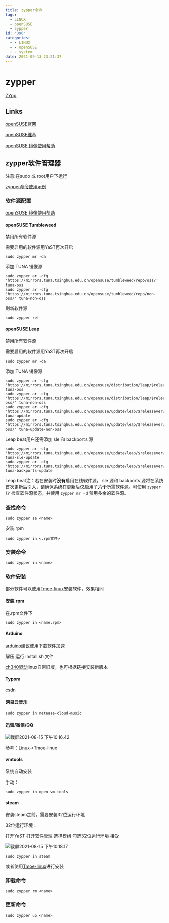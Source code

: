 ```yaml
---
title: zypper命令
tags:
  - LINUX
  - openSUSE
  - zypper
id: '390'
categories:
  - - LINUX
  - - openSUSE
  - - system
date: 2021-09-13 23:21:37
---
```


# zypper

[ZYpp](https://baike.baidu.com/item/ZYpp/13025395)

## Links

[openSUSE官网](https://www.opensuse.org)

[openSUSE维基](https://zh.opensuse.org/首页)

[openSUSE 镜像使用帮助](https://mirrors.tuna.tsinghua.edu.cn/help/opensuse/)

## zypper软件管理器

注意:在sudo 或 root用户下运行

[zypper命令使用示例](https://blog.csdn.net/linuxnews/article/details/51003580)

### 软件源配置

[openSUSE 镜像使用帮助](https://mirrors.tuna.tsinghua.edu.cn/help/opensuse/)

#### openSUSE Tumbleweed

禁用所有软件源

需要启用的软件源用YaST再次开启

```
sudo zypper mr -da
```

添加 TUNA 镜像源

```
sudo zypper ar -cfg 'https://mirrors.tuna.tsinghua.edu.cn/opensuse/tumbleweed/repo/oss/' tuna-oss
sudo zypper ar -cfg 'https://mirrors.tuna.tsinghua.edu.cn/opensuse/tumbleweed/repo/non-oss/' tuna-non-oss
```

刷新软件源

```
sudo zypper ref
```

#### openSUSE Leap

禁用所有软件源

需要启用的软件源用YaST再次开启

```
sudo zypper mr -da
```

添加 TUNA 镜像源

```
sudo zypper ar -cfg 'https://mirrors.tuna.tsinghua.edu.cn/opensuse/distribution/leap/$releasever/repo/oss/' tuna-oss
sudo zypper ar -cfg 'https://mirrors.tuna.tsinghua.edu.cn/opensuse/distribution/leap/$releasever/repo/non-oss/' tuna-non-oss
sudo zypper ar -cfg 'https://mirrors.tuna.tsinghua.edu.cn/opensuse/update/leap/$releasever/oss/' tuna-update
sudo zypper ar -cfg 'https://mirrors.tuna.tsinghua.edu.cn/opensuse/update/leap/$releasever/non-oss/' tuna-update-non-oss
```

Leap beat用户还需添加 sle 和 backports 源

```
sudo zypper ar -cfg 'https://mirrors.tuna.tsinghua.edu.cn/opensuse/update/leap/$releasever/sle/' tuna-sle-update
sudo zypper ar -cfg 'https://mirrors.tuna.tsinghua.edu.cn/opensuse/update/leap/$releasever/backports/' tuna-backports-update
```

Leap beat注：若在安装时**没有**启用在线软件源， sle 源和 backports 源将在系统首次更新后引入，请确保系统在更新后仅启用了**六个**所需软件源。可使用 `zypper lr` 检查软件源状态，并使用 `zypper mr -d` 禁用多余的软件源。

### 查找命令

```
sudo zypper se <name>
```

安装.rpm

```
sudo zypper in <.rpm文件>
```

### 安装命令

```
sudo zypper in <name>
```

### 软件安装

部分软件可以使用[Tmoe-linux](https://gitee.com/mo2/linux)安装软件，效果相同

#### 安装.rpm

在.rpm文件下

```
sudo zypper in <name.rpm>
```

#### Arduino

[arduino](https://www.arduino.cc/en/software)建议使用下载软件加速

解压 运行 install.sh 文件

[ch340驱动](https://blog.csdn.net/bingyu9875/article/details/80651778)linux自带旧版，也可根据链接安装新版本

#### Typora

[csdn](https://blog.csdn.net/y_universe/article/details/107184300)

#### 网易云音乐

```
sudo zypper in netease-cloud-music
```

#### 迅雷/微信/QQ

![截屏2021-08-15 下午10.16.42](https://kozakemi.oss-cn-beijing.aliyuncs.com/%E6%88%AA%E5%B1%8F2021-08-15%20%E4%B8%8B%E5%8D%8810.16.42.png)

参考：Linux->Tmoe-linux

#### vmtools

系统自动安装

手动：

```
sudo zypper in open-vm-tools 
```

#### steam

安装steam之前，需要安装32位运行环境

32位运行环境：

打开YaST 打开软件管理 选择模组 勾选32位运行环境 接受

![截屏2021-08-15 下午10.18.17](https://kozakemi.oss-cn-beijing.aliyuncs.com/%E6%88%AA%E5%B1%8F2021-08-15%20%E4%B8%8B%E5%8D%8810.18.17.png)

```
sudo zypper in steam
```

或者使用[Tmoe-linux](https://gitee.com/mo2/linux)进行安装

### 卸载命令

```
sudo zypper rm <name>
```

### 更新命令

```
sudo zypper up <name>
```